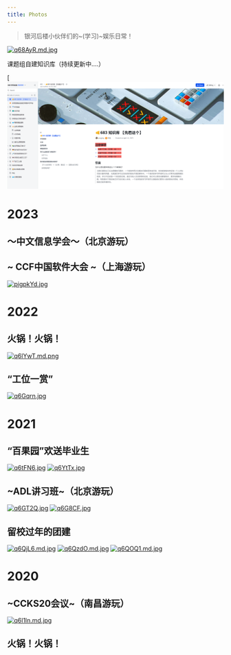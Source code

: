 ```yaml
---
title: Photos
---
```


> 银河后楼小伙伴们的~(学习)~娱乐日常！

[![q68AyR.md.jpg](https://s1.ax1x.com/2022/03/29/q68AyR.md.jpg)](https://imgtu.com/i/q68AyR)

课题组自建知识库（持续更新中....）

[![pigpkYd.jpg](./feishu.png)

# 2023

## ～中文信息学会～（北京游玩）

## ~ CCF中国软件大会 ~（上海游玩）
[![pigpkYd.jpg](https://z1.ax1x.com/2023/12/07/pigpkYd.jpg)](https://imgse.com/i/pigpkYd)

# 2022
## 火锅！火锅！
[![q6lYwT.md.png](https://s1.ax1x.com/2022/03/29/q6lYwT.md.png)](https://imgtu.com/i/q6lYwT)



## “工位一赏”
[![q6Gqrn.jpg](https://s1.ax1x.com/2022/03/29/q6Gqrn.jpg)](https://imgtu.com/i/q6Gqrn)

# 2021
## “百果园”欢送毕业生
[![q6tFN6.jpg](https://s1.ax1x.com/2022/03/29/q6tFN6.jpg)](https://imgtu.com/i/q6tFN6)
[![q6YtTx.jpg](https://s1.ax1x.com/2022/03/29/q6YtTx.jpg)](https://imgtu.com/i/q6YtTx)

## ~ADL讲习班~（北京游玩）
[![q6GT2Q.jpg](https://s1.ax1x.com/2022/03/29/q6GT2Q.jpg)](https://imgtu.com/i/q6GT2Q)
[![q6G8CF.jpg](https://s1.ax1x.com/2022/03/29/q6G8CF.jpg)](https://imgtu.com/i/q6G8CF)



## 留校过年的团建
[![q6QjL6.md.jpg](https://s1.ax1x.com/2022/03/29/q6QjL6.md.jpg)](https://imgtu.com/i/q6QjL6)
[![q6QzdO.md.jpg](https://s1.ax1x.com/2022/03/29/q6QzdO.md.jpg)](https://imgtu.com/i/q6QzdO)
[![q6QOQ1.md.jpg](https://s1.ax1x.com/2022/03/29/q6QOQ1.md.jpg)](https://imgtu.com/i/q6QOQ1)



# 2020
##  ~CCKS20会议~（南昌游玩）
[![q6l1ln.md.jpg](https://s1.ax1x.com/2022/03/29/q6l1ln.md.jpg)](https://imgtu.com/i/q6l1ln)

## 火锅！火锅！




